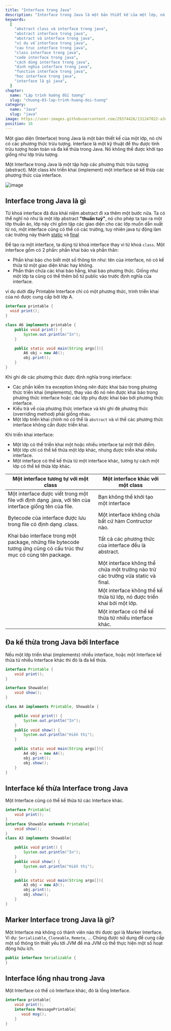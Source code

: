 ```yaml
---
title: "Interface trong Java"
description: "Interface trong Java là một bản thiết kế của một lớp, nó chỉ có các phương thức trừu tượng"
keywords:
  [
    "abstract class và interface trong java",
    "abstract interface trong java",
    "abstract và interface trong java",
    "ví dụ về interface trong java",
    "cau truc interface trong java",
    "class interface trong java",
    "code interface trong java",
    "cách dùng interface trong java",
    "dinh nghia interface trong java",
    "function interface trong java",
    "hoc interface trong java",
    "interface là gì java",
  ]
chapter:
  name: "Lập trình hướng đối tượng"
  slug: "chuong-03-lap-trinh-huong-doi-tuong"
category:
  name: "Java"
  slug: "java"
image: https://user-images.githubusercontent.com/29374426/131247022-a3c4f998-873e-4274-a244-83f4913ca5aa.png
position: 16
---
```


Một giao diện (Interface) trong Java là một bản thiết kế của một lớp, nó chỉ có các phương thức trừu tượng. Interface là một kỹ thuật để thu được tính trừu tượng hoàn toàn và đa kế thừa trong Java. Nó không thể được khởi tạo giống như lớp trừu tượng.

Một Interface trong Java là một tập hợp các phương thức trừu tượng (abstract). Một class khi triển khai (implement) một interface sẽ kế thừa các phương thức của interface.

![image](https://user-images.githubusercontent.com/29374426/131247022-a3c4f998-873e-4274-a244-83f4913ca5aa.png)

## Interface trong Java là gì

Từ khoá interface đã đưa khái niệm abstract đi xa thêm một bước nữa. Ta có thể nghĩ nó như là một lớp abstract **"thuần tuý"**, nó cho phép ta tạo ra một lớp thuần ảo, lớp này chỉ gồm tập các giao diện cho các lớp muốn dẫn xuất từ nó, một interface cũng có thể có các trường, tuy nhiên java tự động làm các trường này thành [static](/bai-viet/java/tu-khoa-static-trong-java) và [final](/bai-viet/java/tu-khoa-final-trong-java)

Để tạo ra một interface, ta dùng từ khoá interface thay vì từ khoá `class`. Một interface gồm có 2 phần: phần khai báo và phần thân:

- Phần khai báo cho biết một số thông tin như: tên của interface, nó có kế thừa từ một giao diện khác hay không.
- Phần thân chứa các khai báo hằng, khai báo phương thức. Giống như một lớp ta cũng có thể thêm bổ từ public vào trước định nghĩa của interface.

<div class="example">ví dụ dưới đây Printable Interface chỉ có một phương thức, trình triển khai của nó được cung cấp bởi lớp A.</div>

```java
interface printable {
  void print();
}

class A6 implements printable {
    public void print() {
        System.out.println("In");
    }

    public static void main(String args[]){
        A6 obj = new A6();
        obj.print();
    }
}
```

Khi ghi đè các phương thức được định nghĩa trong interface:

- Các phần kiểm tra exception không nên được khai báo trong phương thức triển khai (implements), thay vào đó nó nên được khai báo trong phương thức interface hoặc các lớp phụ được khai báo bởi phương thức interface.
- Kiểu trả về của phương thức interface và khi ghi đè phương thức (overriding method) phải giống nhau.
- Một lớp triển khai chính nó có thể là `abstract` và vì thế các phương thức interface không cần được triển khai.

Khi triển khai interface:

- Một lớp có thể triển khai một hoặc nhiều interface tại một thời điểm.
- Một lớp chỉ có thể kế thừa một lớp khác, nhưng được triển khai nhiều interface.
- Một interface có thể kế thừa từ một interface khác, tương tự cách một lớp có thể kế thừa lớp khác.

| Một interface tương tự với một class | Một interface khác với một class |
| --- | --- |
| Một interface được viết trong một file với định dạng .java, với tên của interface giống tên của file. | Bạn không thể khởi tạo một interface |
| Bytecode của interface được lưu trong file có định dạng .class. | Một interface không chứa bất cứ hàm Contructor nào. |
| Khai báo interface trong một package, những file bytecode tương ứng cũng có cấu trúc thư mục có cùng tên package. | Tất cả các phương thức của interface đều là abstract. |
|  | Một interface không thể chứa một trường nào trừ các trường vừa static và final. |
|  | Một interface không thể kế thừa từ lớp, nó được triển khai bởi một lớp. |
|  | Một interface có thể kế thừa từ nhiều interface khác. |

## Đa kế thừa trong Java bởi Interface

Nếu một lớp triển khai (implements) nhiều interface, hoặc một Interface kế thừa từ nhiều Interface khác thì đó là đa kế thừa.

<div class="example"></div>

```java
interface Printable {
    void print();
}

interface Showable{
    void show();
}

class A4 implements Printable, Showable {

    public void print() {
        System.out.println("In");
    }
    public void show() {
        System.out.println("Hiển thị");
    }

    public static void main(String args[]){
        A4 obj = new A4();
        obj.print();
        obj.show();
    }
}
```

## Interface kế thừa Interface trong Java

Một Interface cũng có thể kế thừa từ các Interface khác.

```java
interface Printable{
    void print();
}
interface Showable extends Printable{
    void show();
}
class A3 implements Showable{

    public void print() {
        System.out.println("In");
    }
    public void show() {
        System.out.println("Hiển thị");
    }

    public static void main(String args[]){
        A3 obj = new A3();
        obj.print();
        obj.show();
    }
}
```

## Marker Interface trong Java là gì?

Một Interface mà không có thành viên nào thì được gọi là Marker Interface. Ví dụ: `Serializable`, `Cloneable`, `Remote`, … Chúng được sử dụng để cung cấp một số thông tin thiết yếu tới JVM để mà JVM có thể thực hiện một số hoạt động hữu ích.

<div class="example"></div>

```java
public interface Serializable {
}
```

## Interface lồng nhau trong Java

Một Interface có thể có Interface khác, đó là lồng Interface.

<div class="example"></div>

```java
interface printable{
    void print();
    interface MessagePrintable{
       void msg();
    }
}
```
